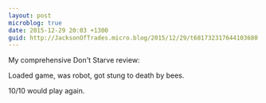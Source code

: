 ```yaml
---
layout: post
microblog: true
date: 2015-12-29 20:03 +1300
guid: http://JacksonOfTrades.micro.blog/2015/12/29/t681732317644103680.html
---
```

My comprehensive Don't Starve review:

Loaded game, was robot, got stung to death by bees. 

10/10 would play again.
